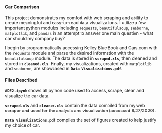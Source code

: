 #### Car Comparison

This project demonstrates my comfort with web scraping and ability to create meaningful and easy-to-read data visualizations. I utilize a few important python modules including `requests`, `beautifulsoup`, `seaborne`, `matplotlib`, and `pandas` in an attempt to answer one main question - what car should my company buy?

I begin by programmatically accessing Kelley Blue Book and Cars.com with the `requests` module and parse the desired information with the `beautifulsoup` module. The data is stored in **`scraped.xls`**, then cleaned and stored in **`cleaned.xls`**. Finally, my visualizations, created with `matplotlib` and `seaborne`, are showcased in **`Data Visualizations.pdf`**.

#### Files Described

**`ADE2.ipynb`** shows all python code used to access, scrape, clean and visualize the car data.

**`scraped.xls`** and **`cleaned.xls`** contain the data compiled from my web scraper and used for the analysis and visualization (accessed 8/27/2020).

**`Data Visualizations.pdf`** compiles the set of figures created to help justify my choice of car.
